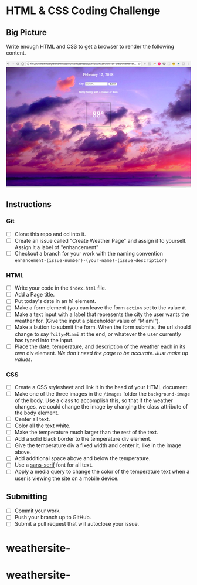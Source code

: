 # HTML & CSS Coding Challenge

## Big Picture

Write enough HTML and CSS to get a browser to render the following content.

![weather-app-screenshot](./sample.jpg)

## Instructions

### Git

* [ ] Clone this repo and cd into it.
* [ ] Create an issue called "Create Weather Page" and assign it to yourself.  Assign it a label of "enhancement"
* [ ] Checkout a branch for your work with the naming convention `enhancement-(issue-number)-(your-name)-(issue-description)`

### HTML

* [ ] Write your code in the `index.html` file.
* [ ] Add a Page title.
* [ ] Put today's date in an h1 element.
* [ ] Make a form element (you can leave the form `action` set to the value `#`.
* [ ] Make a text input with a label that represents the city the user wants the weather for. (Give the input a placeholder value of "Miami").
* [ ] Make a button to submit the form. When the form submits, the url should change to say `?city=Miami` at the end, or whatever the user currently has typed into the input.
* [ ] Place the date, temperature, and description of the weather each in its own div element. _We don't need the page to be accurate. Just make up values_.

### CSS

* [ ] Create a CSS stylesheet and link it in the head of your HTML document.
* [ ] Make one of the three images in the `/images` folder the `background-image` of the body.  Use a class to accomplish this, so that if the weather changes, we could change the image by changing the class attribute of the body element.
* [ ] Center all text.
* [ ] Color all the text white.
* [ ] Make the temperature much larger than the rest of the text.
* [ ] Add a solid black border to the temperature div element.
* [ ] Give the temperature div a fixed width and center it, like in the image above.
* [ ] Add additional space above and below the temperature.
* [ ] Use a [sans-serif](https://en.wikipedia.org/wiki/Sans-serif) font for all text.
* [ ] Apply a media query to change the color of the temperature text when a user is viewing the site on a mobile device.

## Submitting

* [ ] Commit your work.
* [ ] Push your branch up to GitHub.
* [ ] Submit a pull request that will autoclose your issue.
# weathersite-
# weathersite-

